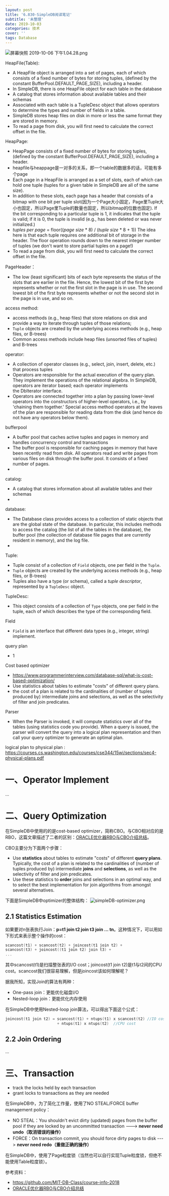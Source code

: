 ```yaml
---
layout: post
title: '6.830-SimpleDB阅读笔记'
subtitle: '未整理'
date: 2019-10-03
categories: 技术
cover: ''
tags: Database
---
```


![屏幕快照 2019-10-06 下午1.04.28.png](http://ww1.sinaimg.cn/large/c9caade4gy1g7oedfp69aj21wm0oswl1.jpg)

HeapFile(Table): 
- A HeapFile object is arranged into a set of pages, each of which consists of a fixed number of bytes for storing tuples, (defined by the constant BufferPool.DEFAULT_PAGE_SIZE), including a header.
- In SimpleDB, there is one HeapFile object for each table in the database
- A catalog that stores information about available tables and their schemas
- Associated with each table is a TupleDesc object that allows operators to determine the types and number of fields in a table.
- SimpleDB stores heap files on disk in more or less the same format they are stored in memory.
- To read a page from disk, you will first need to calculate the correct offset in the file. 

HeapPage: 
- HeapPage consists of a fixed number of bytes for storing tuples, (defined by the constant BufferPool.DEFAULT_PAGE_SIZE), including a header.
- heapfile与heappage是一对多的关系，即一个table的数据多的话，可能有多个page
- Each page in a HeapFile is arranged as a set of slots, each of which can hold one tuple (tuples for a given table in SimpleDB are all of the same size).
- In addition to these slots, each page has a header that consists of a bitmap with one bit per tuple slot(因为一个Page大小固定，Page里Tuple大小也固定，所以Page里Tuple的数量也固定，所以bitmap的位数也固定). If the bit corresponding to a particular tuple is 1, it indicates that the tuple is valid; if it is 0, the tuple is invalid (e.g., has been deleted or was never initialized.)
- _tuples per page_ = floor((_page size_ * 8) / (_tuple size_ * 8 + 1))  The idea here is that each tuple requires one additional bit of storage in the header. The floor operation rounds down to the nearest integer number of tuples (we don't want to store partial tuples on a page!)
- To read a page from disk, you will first need to calculate the correct offset in the file. 

PageHeader：
- The low (least significant) bits of each byte represents the status of the slots that are earlier in the file. Hence, the lowest bit of the first byte represents whether or not the first slot in the page is in use. The second lowest bit of the first byte represents whether or not the second slot in the page is in use, and so on.

access method: 
- access methods (e.g., heap files) that store relations on disk and provide a way to iterate through tuples of those relations;
- `Tuple` objects are created by the underlying access methods (e.g., heap files, or B-trees)
- Common access methods include heap files (unsorted files of tuples) and B-trees

operator:
- A collection of operator classes (e.g., select, join, insert, delete, etc.) that process tuples
- Operators are responsible for the actual execution of the query plan. They implement the operations of the relational algebra. In SimpleDB, operators are iterator based; each operator implements the DbIterator interface.
- Operators are connected together into a plan by passing lower-level operators into the constructors of higher-level operators, i.e., by 'chaining them together.' Special access method operators at the leaves of the plan are responsible for reading data from the disk (and hence do not have any operators below them).

bufferpool
- A buffer pool that caches active tuples and pages in memory and handles concurrency control and transactions
- The buffer pool is responsible for caching pages in memory that have been recently read from disk. All operators read and write pages from various files on disk through the buffer pool. It consists of a fixed number of pages. 
- 

catalog:
- A catalog that stores information about all available tables and their schemas
- 

database:
- The Database class provides access to a collection of static objects that are the global state of the database. In particular, this includes methods to access the catalog (the list of all the tables in the database), the buffer pool (the collection of database file pages that are currently resident in memory), and the log file.
- 

Tuple:
- Tuple consist of a collection of `Field` objects, one per field in the `Tuple`.
- `Tuple` objects are created by the underlying access methods (e.g., heap files, or B-trees)
- Tuples also have a type (or schema), called a _tuple descriptor_, represented by a `TupleDesc` object.

TupleDesc:
- This object consists of a collection of `Type` objects, one per field in the tuple, each of which describes the type of the corresponding field.

Field
- `Field` is an interface that different data types (e.g., integer, string) implement.


query plan
- 1

Cost based optimizer
- https://www.programmerinterview.com/database-sql/what-is-cost-based-optimization/
- Use statistics about tables to estimate "costs" of different query plans.
- the cost of a plan is related to the cardinalities of (number of tuples produced by) intermediate joins and selections, as well as the selectivity of filter and join predicates.

Parser
- When the Parser is invoked, it will compute statistics over all of the tables (using statistics code you provide). When a query is issued, the parser will convert the query into a logical plan representation and then call your query optimizer to generate an optimal plan.

logical plan to physical plan : https://courses.cs.washington.edu/courses/cse344/15wi/sections/sec4-physical-plans.pdf

# 一、Operator Implement

...

# 二、Query Optimization

在SimpleDB中使用的的是cost-based optimizer，简称CBO。与CBO相对应的是RBO，这篇文章描述了二者的区别：[ORACLE优化器RBO与CBO介绍总结](https://www.cnblogs.com/kerrycode/p/3842215.html)。

CBO主要分为下面两个步骤：
- Use **statistics** about tables to estimate "costs" of different **query plans**. Typically, the cost of a plan is related to the cardinalities of (number of tuples produced by) intermediate **joins** and **selections**, as well as the selectivity of filter and join predicates.
- Use these statistics to **order** joins and selections in an optimal way, and to select the best implementation for join algorithms from amongst several alternatives.

下面是SimpleDB中optimizer的整体结构：
![simpleDB-optimizer.png](http://ww1.sinaimg.cn/large/c9caade4gy1g7n9i62oraj20su12gjx8.jpg)

## 2.1 Statistics Estimation

如果要对n张表执行Join：**p=t1 join t2 join t3 join ... tn**。这种情况下，可以用如下形式来表示整个操作的cost：

```c
scancost(t1) + scancost(t2) + joincost(t1 join t2) +
scancost(t3) + joincost((t1 join t2) join t3) +
... 
```

其中scancost(t1)是扫描整张表的I/O cost；joincost(t1 join t2)是t1与t2间的CPU cost。scancost我们很容易理解，但是joincost该如何理解呢？

据我所知，实现Join的算法有两种：
- One-pass join：更能优化磁盘I/O
- Nested-loop join：更能优化内存使用

在SimpleDB中使用Nested-loop join算法，可以得出下面这个公式：

```c
joincost(t1 join t2) = scancost(t1) + ntups(t1) x scancost(t2) //IO cost
                       + ntups(t1) x ntups(t2)  //CPU cost
```

## 2.2 Join Ordering

...

# 三、Transaction

- track the locks held by each transaction
- grant locks to transactions as they are needed

在SimpleDB中，为了简化工作量，使用了NO STEAL/FORCE buffer management policy：
- NO STEAL：You shouldn't evict dirty (updated) pages from the buffer pool if they are locked by an uncommitted transaction ---> **never need undo（取消错误的操作）**
- FORCE：On transaction commit, you should force dirty pages to disk ---> **never need redo（重做正确的操作）**

在SimpleDB中，使用了Page粒度锁（当然也可以自行实现Tuple粒度锁，但绝不能使用Table粒度锁）。

参考资料：
- https://github.com/MIT-DB-Class/course-info-2018
- [ORACLE优化器RBO与CBO介绍总结](https://www.cnblogs.com/kerrycode/p/3842215.html)